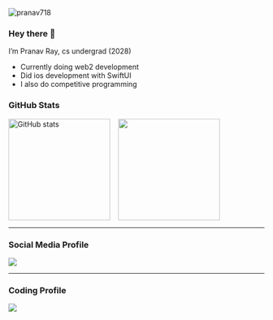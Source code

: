 <p align = "left"> <img src = "https://komarev.com/ghpvc/?username=oranav718" alt = "pranav718" /> </p>

### Hey there 👋


I’m Pranav Ray, cs undergrad (2028)

- Currently doing web2 development
- Did ios development with SwiftUI
- I also do competitive programming

### GitHub Stats

<div style="display: flex; gap: 1rem; align-items: stretch;">
  <img src="https://github-readme-stats.vercel.app/api?username=pranav718&show_icons=true&theme=radical" alt="GitHub stats" style="height: 200px;" />
  <img src="https://github-readme-mwendwa.vercel.app/api/top-langs/?username=pranav718&layout=compact&count_private=true&theme=radical" style="height: 200px;" />
</div>


---

### Social Media Profile

[<img src="https://img.shields.io/badge/Twitter-%231DA1F2.svg?style=for-the-badge&logo=Twitter&logoColor=white" />](https://twitter.com/knightkun__)

---

### Coding Profile

[<img src="https://img.shields.io/badge/Codeforces-445f9d?style=for-the-badge&logo=Codeforces&logoColor=white" />](https://codeforces.com/profile/knightkun__/)



